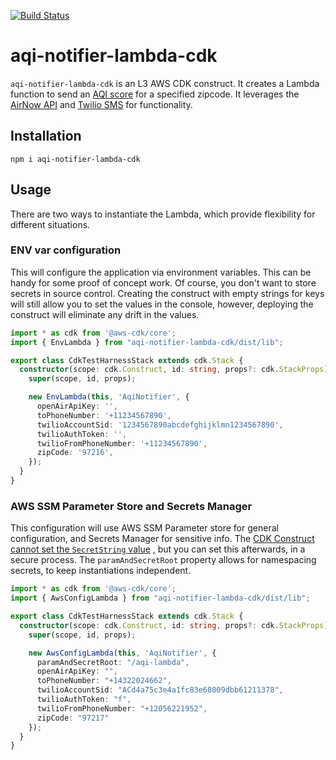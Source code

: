 [![Build Status](https://app.travis-ci.com/rubenrangel/aqi-notifier-lambda-cdk.svg?branch=main)](https://app.travis-ci.com/rubenrangel/aqi-notifier-lambda-cdk)

# aqi-notifier-lambda-cdk

`aqi-notifier-lambda-cdk` is an L3 AWS CDK construct. It creates a Lambda function to send
an [AQI score](https://www.airnow.gov/aqi/aqi-basics/) for a specified zipcode. It leverages the [AirNow API](https://docs.airnowapi.org/webservices) and [Twilio SMS](https://www.twilio.com/docs/sms) for functionality.

## Installation

```shell
npm i aqi-notifier-lambda-cdk
```

## Usage

There are two ways to instantiate the Lambda, which provide flexibility for different situations.

### ENV var configuration

This will configure the application via environment variables. This can be handy for some proof of concept work. Of
course, you don't want to store secrets in source control. Creating the construct with empty strings for keys will still
allow you to set the values in the console, however, deploying the construct will eliminate any drift in the values.

```typescript
import * as cdk from '@aws-cdk/core';
import { EnvLambda } from "aqi-notifier-lambda-cdk/dist/lib";

export class CdkTestHarnessStack extends cdk.Stack {
  constructor(scope: cdk.Construct, id: string, props?: cdk.StackProps) {
    super(scope, id, props);

    new EnvLambda(this, 'AqiNotifier', {
      openAirApiKey: '',
      toPhoneNumber: '+11234567890',
      twilioAccountSid: '1234567890abcdefghijklmn1234567890',
      twilioAuthToken: '',
      twilioFromPhoneNumber: '+11234567890',
      zipCode: '97216',
    });
  }
}
```

### AWS SSM Parameter Store and Secrets Manager

This configuration will use AWS SSM Parameter store for general configuration, and Secrets Manager for sensitive info.
The [CDK Construct cannot set the `SecretString` value](https://docs.aws.amazon.com/cdk/api/latest/docs/aws-secretsmanager-readme.html#create-a-new-secret-in-a-stack)
, but you can set this afterwards, in a secure process. The `paramAndSecretRoot` property allows for namespacing secrets, to keep instantiations independent.

```typescript
import * as cdk from '@aws-cdk/core';
import { AwsConfigLambda } from "aqi-notifier-lambda-cdk/dist/lib";

export class CdkTestHarnessStack extends cdk.Stack {
  constructor(scope: cdk.Construct, id: string, props?: cdk.StackProps) {
    super(scope, id, props);

    new AwsConfigLambda(this, 'AqiNotifier', {
      paramAndSecretRoot: "/aqi-lambda",
      openAirApiKey: "",
      toPhoneNumber: "+14322024662",
      twilioAccountSid: "ACd4a75c3e4a1fc83e68009dbb61211378",
      twilioAuthToken: "f",
      twilioFromPhoneNumber: "+12056221952",
      zipCode: "97217"
    });
  }
}
```
